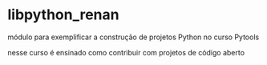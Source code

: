 # libpython_renan
módulo para exemplificar a construção de projetos Python no curso Pytools

nesse curso é ensinado como contribuir com projetos de código aberto